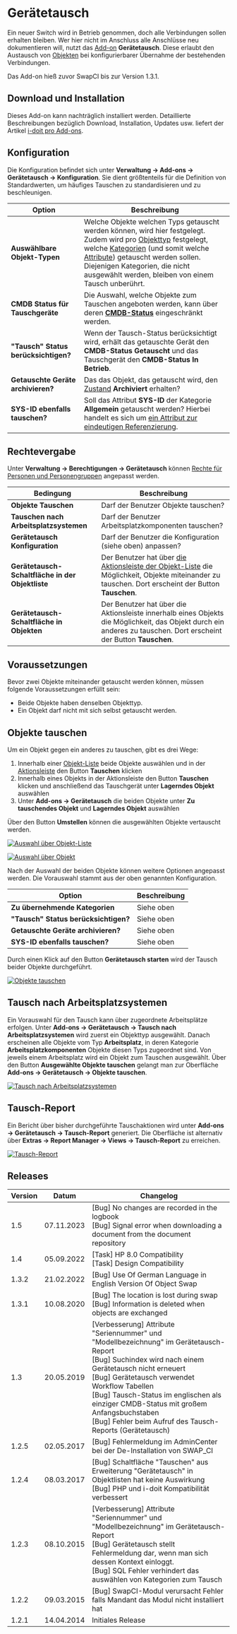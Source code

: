 # Gerätetausch

Ein neuer Switch wird in Betrieb genommen, doch alle Verbindungen sollen erhalten bleiben. Wer hier nicht im Anschluss alle Anschlüsse neu dokumentieren will, nutzt das [Add-on](./index.md) **Gerätetausch**. Diese erlaubt den Austausch von [Objekten](../grundlagen/struktur-it-dokumentation.md) bei konfigurierbarer Übernahme der bestehenden Verbindungen.

Das Add-on hieß zuvor SwapCI bis zur Version 1.3.1.

## Download und Installation

Dieses Add-on kann nachträglich installiert werden. Detaillierte Beschreibungen bezüglich Download, Installation, Updates usw. liefert der Artikel [i-doit pro Add-ons](./index.md).

## Konfiguration

Die Konfiguration befindet sich unter **Verwaltung → Add-ons → Gerätetausch → Konfiguration**. Sie dient größtenteils für die Definition von Standardwerten, um häufiges Tauschen zu standardisieren und zu beschleunigen.

| Option | Beschreibung |
| --- | --- |
| **Auswählbare Objekt-Typen** | Welche Objekte welchen Typs getauscht werden können, wird hier festgelegt. Zudem wird pro [Objekttyp](../grundlagen/struktur-it-dokumentation.md) festgelegt, welche [Kategorien](../grundlagen/struktur-it-dokumentation.md) (und somit welche [Attribute](../grundlagen/struktur-it-dokumentation.md)) getauscht werden sollen. Diejenigen Kategorien, die nicht ausgewählt werden, bleiben von einem Tausch unberührt. |
| **CMDB Status für Tauschgeräte** | Die Auswahl, welche Objekte zum Tauschen angeboten werden, kann über deren [**CMDB-Status**](../grundlagen/lebens-und-dokumentationszyklus.md) eingeschränkt werden. |
| **"Tausch" Status berücksichtigen?** | Wenn der Tausch-Status berücksichtigt wird, erhält das getauschte Gerät den **CMDB-Status** **Getauscht** und das Tauschgerät den **CMDB-Status In Betrieb**. |
| **Getauschte Geräte archivieren?** | Das das Objekt, das getauscht wird, den [Zustand](../grundlagen/lebens-und-dokumentationszyklus.md) **Archiviert** erhalten? |
| **SYS-ID ebenfalls tauschen?** | Soll das Attribut **SYS-ID** der Kategorie **Allgemein** getauscht werden? Hierbei handelt es sich um [ein Attribut zur eindeutigen Referenzierung](../grundlagen/eindeutige-referenzierungen.md). |

## Rechtevergabe

Unter **Verwaltung → Berechtigungen → Gerätetausch** können [Rechte für Personen und Personengruppen](../effizientes-dokumentieren/rechteverwaltung/index.md) angepasst werden.

| Bedingung | Beschreibung |
| --- | --- |
| **Objekte Tauschen** | Darf der Benutzer Objekte tauschen? |
| **Tauschen nach Arbeitsplatzsystemen** | Darf der Benutzer Arbeitsplatzkomponenten tauschen? |
| **Gerätetausch Konfiguration** | Darf der Benutzer die Konfiguration (siehe oben) anpassen? |
| **Gerätetausch-Schaltfläche in der Objektliste** | Der Benutzer hat über [die Aktionsleiste der Objekt-Liste](../grundlagen/objekt-liste/aktionsleiste.md) die Möglichkeit, Objekte miteinander zu tauschen. Dort erscheint der Button **Tauschen**. |
| **Gerätetausch-Schaltfläche in Objekten** | Der Benutzer hat über die Aktionsleiste innerhalb eines Objekts die Möglichkeit, das Objekt durch ein anderes zu tauschen. Dort erscheint der Button **Tauschen**. |

## Voraussetzungen

Bevor zwei Objekte miteinander getauscht werden können, müssen folgende Voraussetzungen erfüllt sein:

-   Beide Objekte haben denselben Objekttyp.
-   Ein Objekt darf nicht mit sich selbst getauscht werden.

## Objekte tauschen

Um ein Objekt gegen ein anderes zu tauschen, gibt es drei Wege:

1. Innerhalb einer [Objekt-Liste](../grundlagen/objekt-liste/index.md) beide Objekte auswählen und in der [Aktionsleiste](../grundlagen/objekt-liste/aktionsleiste.md) den Button **Tauschen** klicken
2. Innerhalb eines Objekts in der Aktionsleiste den Button **Tauschen** klicken und anschließend das Tauschgerät unter **Lagerndes Objekt** auswählen
3. Unter **Add-ons → Gerätetausch** die beiden Objekte unter **Zu tauschendes Objekt** und **Lagerndes Objekt** auswählen

Über den Button **Umstellen** können die ausgewählten Objekte vertauscht werden.

[![Auswahl über Objekt-Liste](../assets/images/de/i-doit-pro-add-ons/replacement/1-rp.png)](../assets/images/de/i-doit-pro-add-ons/replacement/1-rp.png)

[![Auswahl über Objekt](../assets/images/de/i-doit-pro-add-ons/replacement/2-rp.png)](../assets/images/de/i-doit-pro-add-ons/replacement/2-rp.png)

Nach der Auswahl der beiden Objekte können weitere Optionen angepasst werden. Die Vorauswahl stammt aus der oben genannten Konfiguration.

| Option | Beschreibung |
| --- | --- |
| **Zu übernehmende Kategorien** | Siehe oben |
| **"Tausch" Status berücksichtigen?** | Siehe oben |
| **Getauschte Geräte archivieren?** | Siehe oben |
| **SYS-ID ebenfalls tauschen?** | Siehe oben |

Durch einen Klick auf den Button **Gerätetausch starten** wird der Tausch beider Objekte durchgeführt.

[![Objekte tauschen](../assets/images/de/i-doit-pro-add-ons/replacement/3-rp.png)](../assets/images/de/i-doit-pro-add-ons/replacement/3-rp.png)

## Tausch nach Arbeitsplatzsystemen

Ein Vorauswahl für den Tausch kann über zugeordnete Arbeitsplätze erfolgen. Unter **Add-ons → Gerätetausch → Tausch nach Arbeitsplatzsystemen** wird zuerst ein Objekttyp ausgewählt. Danach erscheinen alle Objekte vom Typ **Arbeitsplatz**, in deren Kategorie **Arbeitsplatzkomponenten** Objekte diesen Typs zugeordnet sind. Von jeweils einem Arbeitsplatz wird ein Objekt zum Tauschen ausgewählt. Über den Button **Ausgewählte Objekte tauschen** gelangt man zur Oberfläche **Add-ons → Gerätetausch → Objekte tauschen**.

[![Tausch nach Arbeitsplatzsystemen](../assets/images/de/i-doit-pro-add-ons/replacement/4-rp.png)](../assets/images/de/i-doit-pro-add-ons/replacement/4-rp.png)

## Tausch-Report

Ein Bericht über bisher durchgeführte Tauschaktionen wird unter **Add-ons → Gerätetausch → Tausch-Report** generiert. Die Oberfläche ist alternativ über **Extras → Report Manager → Views → Tausch-Report** zu erreichen.

[![Tausch-Report](../assets/images/de/i-doit-pro-add-ons/replacement/5-rp.png)](../assets/images/de/i-doit-pro-add-ons/replacement/5-rp.png)

## Releases

| Version | Datum | Changelog |
| --- | --- | --- |
| 1.5 | 07.11.2023 | [Bug] No changes are recorded in the logbook<br>[Bug] Signal error when downloading a document from the document repository |
| 1.4 | 05.09.2022 | [Task] HP 8.0 Compatibility<br>[Task] Design Compatibility |
| 1.3.2 | 21.02.2022 | [Bug] Use Of German Language in English Version Of Object Swap |
| 1.3.1 | 10.08.2020 | [Bug] The location is lost during swap<br>[Bug] Information is deleted when objects are exchanged |
| 1.3 | 20.05.2019 | [Verbesserung] Attribute "Seriennummer" und "Modellbezeichnung" im Gerätetausch-Report<br>[Bug] Suchindex wird nach einem Gerätetausch nicht erneuert<br>[Bug] Gerätetausch verwendet Workflow Tabellen<br>[Bug] Tausch-Status im englischen als einziger CMDB-Status mit großem Anfangsbuchstaben<br>[Bug] Fehler beim Aufruf des Tausch-Reports (Gerätetausch)<br> |
| 1.2.5 | 02.05.2017 | [Bug] Fehlermeldung im AdminCenter bei der De-Installation von SWAP_CI<br> |
| 1.2.4 | 08.03.2017 | [Bug] Schaltfläche "Tauschen" aus Erweiterung "Gerätetausch" in Objektlisten hat keine Auswirkung<br>[Bug] PHP und i-doit Kompatibilität verbessert<br> |
| 1.2.3 | 08.10.2015 | [Verbesserung]  Attribute "Seriennummer" und "Modellbezeichnung" im Gerätetausch-Report<br>[Bug] Gerätetausch stellt Fehlermeldung dar, wenn man sich dessen Kontext einloggt.<br>[Bug] SQL Fehler verhindert das auswählen von Kategorien zum Tausch<br> |
| 1.2.2 | 09.03.2015 | [Bug] SwapCI-Modul verursacht Fehler falls Mandant das Modul nicht installiert hat<br> |
| 1.2.1 | 14.04.2014 | Initiales Release |
